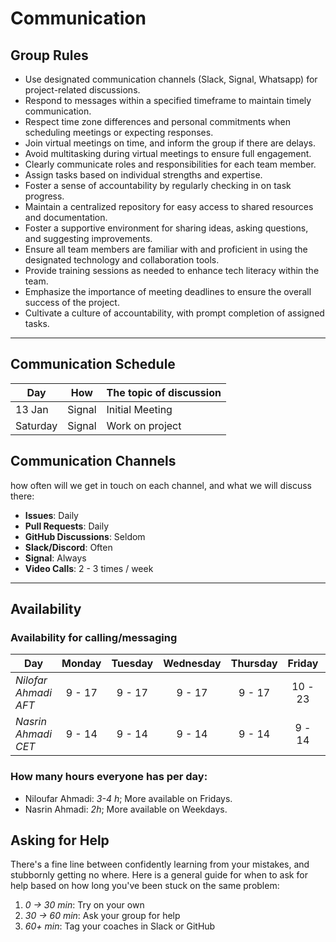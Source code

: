 <!--
    this template is for inspiration, feel free to change it however you like!

    Careful! be sure to protect your privacy when filling out this document
        everything you write here will be public
        so share only what you are comfortable sharing online
        you can share the rest in confidence with you group by another channel
-->

# Communication

## Group Rules

- Use designated communication channels (Slack, Signal, Whatsapp) for project-related discussions.
- Respond to messages within a specified timeframe to maintain timely communication.
- Respect time zone differences and personal commitments when scheduling meetings or expecting responses.
- Join virtual meetings on time, and inform the group if there are delays.
- Avoid multitasking during virtual meetings to ensure full engagement.
- Clearly communicate roles and responsibilities for each team member.
- Assign tasks based on individual strengths and expertise.
- Foster a sense of accountability by regularly checking in on task progress.
- Maintain a centralized repository for easy access to shared resources and documentation.
- Foster a supportive environment for sharing ideas, asking questions, and suggesting improvements.
- Ensure all team members are familiar with and proficient in using the designated technology and collaboration tools.
- Provide training sessions as needed to enhance tech literacy within the team.
- Emphasize the importance of meeting deadlines to ensure the overall success of the project.
- Cultivate a culture of accountability, with prompt completion of assigned tasks.

<!-- any general rules you'd like to set for your group? -->

---

## Communication Schedule

| Day      |  How   | The topic of discussion |
| -------- | :----: | ----------------------- |
| 13 Jan   | Signal | Initial Meeting         |
| Saturday | Signal | Work on project         |

## Communication Channels

how often will we get in touch on each channel, and what we will discuss there:

- **Issues**: Daily
- **Pull Requests**: Daily
- **GitHub Discussions**: Seldom
- **Slack/Discord**: Often
- **Signal**: Always
- **Video Calls**: 2 - 3 times / week

---

## Availability

### Availability for calling/messaging

| Day                  | Monday | Tuesday | Wednesday | Thursday | Friday  |   Saturday    |    Sunday     |
| -------------------- | :----: | :-----: | :-------: | :------: | :-----: | :-----------: | :-----------: |
| _Nilofar Ahmadi AFT_ | 9 - 17 | 9 - 17  |  9 - 17   |  9 - 17  | 10 - 23 |    9 - 17     |    9 - 17     |
| _Nasrin Ahmadi CET_  | 9 - 14 | 9 - 14  |  9 - 14   |  9 - 14  | 9 - 14  | Not Available | Not Available |

### How many hours everyone has per day:

- Niloufar Ahmadi: _3-4 h_; More available on Fridays.
- Nasrin Ahmadi: _2h_; More available on Weekdays.

## Asking for Help

There's a fine line between confidently learning from your mistakes, and
stubbornly getting no where. Here is a general guide for when to ask for help
based on how long you've been stuck on the same problem:

1. _0 -> 30 min_: Try on your own
2. _30 -> 60 min_: Ask your group for help
3. _60+ min_: Tag your coaches in Slack or GitHub
